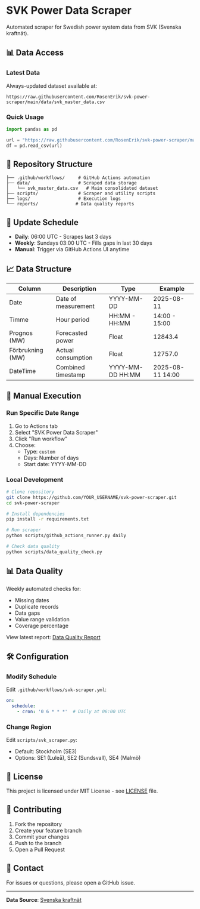 # SVK Power Data Scraper

Automated scraper for Swedish power system data from SVK (Svenska kraftnät).

## 📊 Data Access

### Latest Data
Always-updated dataset available at:
```
https://raw.githubusercontent.com/RosenErik/svk-power-scraper/main/data/svk_master_data.csv
```

### Quick Usage
```python
import pandas as pd

url = "https://raw.githubusercontent.com/RosenErik/svk-power-scraper/main/data/svk_master_data.csv"
df = pd.read_csv(url)
```

## 📁 Repository Structure

```
├── .github/workflows/     # GitHub Actions automation
├── data/                  # Scraped data storage
│   └── svk_master_data.csv   # Main consolidated dataset
├── scripts/               # Scraper and utility scripts
├── logs/                  # Execution logs
└── reports/              # Data quality reports
```

## 🔄 Update Schedule

- **Daily**: 06:00 UTC - Scrapes last 3 days
- **Weekly**: Sundays 03:00 UTC - Fills gaps in last 30 days
- **Manual**: Trigger via GitHub Actions UI anytime

## 📈 Data Structure

| Column | Description | Type | Example |
|--------|-------------|------|---------|
| Date | Date of measurement | YYYY-MM-DD | 2025-08-11 |
| Timme | Hour period | HH:MM - HH:MM | 14:00 - 15:00 |
| Prognos (MW) | Forecasted power | Float | 12843.4 |
| Förbrukning (MW) | Actual consumption | Float | 12757.0 |
| DateTime | Combined timestamp | YYYY-MM-DD HH:MM | 2025-08-11 14:00 |

## 🚀 Manual Execution

### Run Specific Date Range
1. Go to Actions tab
2. Select "SVK Power Data Scraper"
3. Click "Run workflow"
4. Choose:
   - Type: `custom`
   - Days: Number of days
   - Start date: YYYY-MM-DD

### Local Development
```bash
# Clone repository
git clone https://github.com/YOUR_USERNAME/svk-power-scraper.git
cd svk-power-scraper

# Install dependencies
pip install -r requirements.txt

# Run scraper
python scripts/github_actions_runner.py daily

# Check data quality
python scripts/data_quality_check.py
```

## 📊 Data Quality

Weekly automated checks for:
- Missing dates
- Duplicate records
- Data gaps
- Value range validation
- Coverage percentage

View latest report: [Data Quality Report](reports/data_quality_report.html)

## 🛠️ Configuration

### Modify Schedule
Edit `.github/workflows/svk-scraper.yml`:
```yaml
on:
  schedule:
    - cron: '0 6 * * *'  # Daily at 06:00 UTC
```

### Change Region
Edit `scripts/svk_scraper.py`:
- Default: Stockholm (SE3)
- Options: SE1 (Luleå), SE2 (Sundsvall), SE4 (Malmö)

## 📜 License

This project is licensed under MIT License - see [LICENSE](LICENSE) file.

## 🤝 Contributing

1. Fork the repository
2. Create your feature branch
3. Commit your changes
4. Push to the branch
5. Open a Pull Request

## 📧 Contact

For issues or questions, please open a GitHub issue.

---

**Data Source**: [Svenska kraftnät](https://www.svk.se/om-kraftsystemet/kontrollrummet/)
